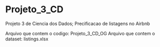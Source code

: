# Projeto_3_CD
Projeto 3 de Ciencia dos Dados; Precificacao de listagens no Airbnb

Arquivo que contem o codigo: Projeto_3_CD_OG
Arquivo que contem o dataset: listings.xlsx

